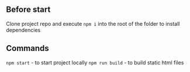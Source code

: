 ## Before start  
Clone project repo and execute `npm i` into the root of the folder to install dependencies

## Commands  
`npm start` - to start project locally
`npm run build` - to build static html files